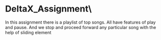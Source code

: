 # DeltaX_Assignment\
In this assignment there is a playlist of top songs.
All have features of play and pause.
And we stop and proceed forward any particular song with the help of sliding element
